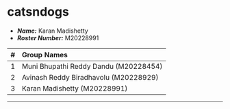 catsndogs
==============================

- ***Name:*** Karan Madishetty
- ***Roster Number:*** M20228991

|   #   |Group Names |
|:----:|:------------------|
|    1 | Muni Bhupathi Reddy Dandu     (M20228454)                  |
|    2 | Avinash Reddy Biradhavolu (M20228929)            |
|    3 | Karan Madishetty              (M20228991)           |

----
